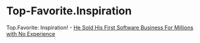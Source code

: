 # Top-Favorite.Inspiration
Top.Favorite: Inspiration! - [He Sold His First Software Business For Millions with No Experience](https://youtu.be/K9o2NOueAwg)
